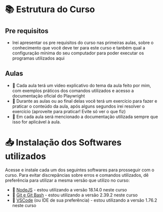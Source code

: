 # 📚 Estrutura do Curso

## Pre requisitos
- Irei apresentar os pre requisitos do curso nas primeiras aulas, sobre o conhecimento que você deve ter para este curso e tanbém qual a configuração mínima do seu computador para poder executar os programas utilizados aqui

## Aulas
- 🎥 Cada aula terá um video explicativo do tema da aula feito por mim, com exemplos práticos dos comandos utilizados e acesso a documentação oficial do Playwright
- 📝 Durante as aulas ou ao final delas você terá um exercício para fazer e praticar o conteúdo da aula, após alguns segundos irei resolver o exercício (aproveite para praticar! Evite só ver o que fiz)
- 📖 Em cada aula será mencionado a documentação utilizada sempre que isso for aplicável à aula.

# 📥 Instalação dos Softwares utilizados
Acesse e instale cada um dos seguintes softwares para prosseguir com o curso.
Para evitar discrepâncias sobre erros e comandos utilizados, dê preferência para utilizar a mesma versão que utilizo no curso:

- 🔗 [NodeJS](https://nodejs.org/en/download) - estou utilizando a versão 18.14.0 neste curso
- 🔗 [Git e Git Bash](https://git-scm.com/downloads) - estou utilizando a versão 2.39.2 neste curso
- 🔗 [VSCode](https://code.visualstudio.com/) (ou IDE de sua preferência) - estou utilizando a versão 1.76.2 neste curso
